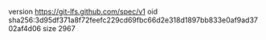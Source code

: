 version https://git-lfs.github.com/spec/v1
oid sha256:3d95df371a8f72feefc229cd69fbc66d2e318d1897bb833e0af9ad3702af4d06
size 2967
